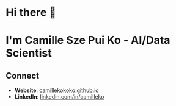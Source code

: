 # Hi there 👋
# I'm Camille Sze Pui Ko - AI/Data Scientist

## Connect
- **Website**: [camillekokoko.github.io](#)
- **LinkedIn**: [linkedin.com/in/camilleko](#)


